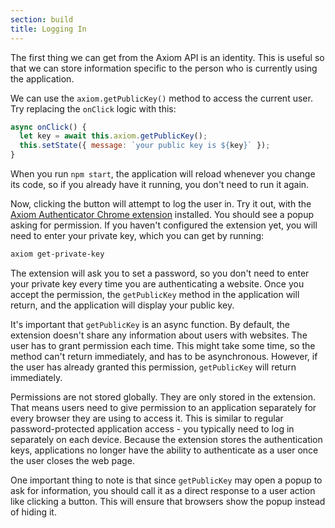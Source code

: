 ```yaml
---
section: build
title: Logging In
---
```


The first thing we can get from the Axiom API is an identity. This is useful so that we
can store information specific to the person who is currently using the application.

We can use the `axiom.getPublicKey()` method to access the current
user. Try replacing the `onClick` logic with this:

```javascript
async onClick() {
  let key = await this.axiom.getPublicKey();
  this.setState({ message: `your public key is ${key}` });
}
```

When you run `npm start`, the application will reload whenever you
change its code, so if you already have it running, you don't need to
run it again.

Now, clicking the button will attempt to log the user in. Try it out,
with the [Axiom Authenticator
Chrome extension](
https://chrome.google.com/webstore/detail/axiom-authenticator/gpogeambflkelepdkgnpaicifglhlgbb)
installed. You should see a popup asking for permission. If you
haven't configured the extension yet, you will need to enter your
private key, which you can get by running:

```bash
axiom get-private-key
```

The extension will ask you to set a password, so you don't need to
enter your private key every time you are authenticating a website. Once you
accept the permission, the `getPublicKey` method in the application
will return, and the application will display your public key.

It's important that `getPublicKey` is an async function. By default,
the extension doesn't share any information about users with
websites. The user has to grant permission each time. This might take
some time, so the method can't return immediately, and has to be
asynchronous. However, if the user has already granted this
permission, `getPublicKey` will return immediately.

Permissions are not stored globally. They are only stored in the
extension. That means users need to give permission to an application
separately for every browser they are using to access it. This is
similar to regular password-protected application access - you
typically need to log in separately on each device. Because the
extension stores the authentication keys, applications no longer have
the ability to authenticate as a user once the user closes the web page.

One important thing to note is that since `getPublicKey` may open a
popup to ask for information, you should call it as a direct response
to a user action like clicking a button. This will ensure that
browsers show the popup instead of hiding it.
